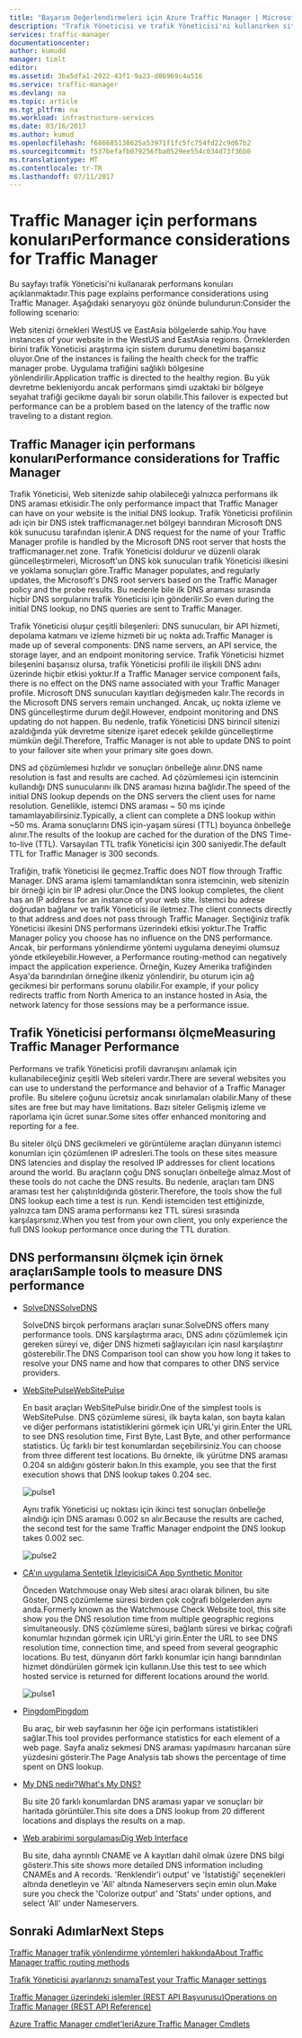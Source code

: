 ```yaml
---
title: "Başarım Değerlendirmeleri için Azure Traffic Manager | Microsoft Docs"
description: "Trafik Yöneticisi ve trafik Yöneticisi'ni kullanırken sitenizin performansını test etme performansına anlama"
services: traffic-manager
documentationcenter: 
author: kumudd
manager: timlt
editor: 
ms.assetid: 3ba5dfa1-2922-43f1-9a23-d06969c4a516
ms.service: traffic-manager
ms.devlang: na
ms.topic: article
ms.tgt_pltfrm: na
ms.workload: infrastructure-services
ms.date: 03/16/2017
ms.author: kumud
ms.openlocfilehash: f686685138625a53971f1fc5fc754fd22c9d67b2
ms.sourcegitcommit: f537befafb079256fba0529ee554c034d73f36b0
ms.translationtype: MT
ms.contentlocale: tr-TR
ms.lasthandoff: 07/11/2017
---
```

# <a name="performance-considerations-for-traffic-manager"></a><span data-ttu-id="3d535-103">Traffic Manager için performans konuları</span><span class="sxs-lookup"><span data-stu-id="3d535-103">Performance considerations for Traffic Manager</span></span>

<span data-ttu-id="3d535-104">Bu sayfayı trafik Yöneticisi'ni kullanarak performans konuları açıklanmaktadır.</span><span class="sxs-lookup"><span data-stu-id="3d535-104">This page explains performance considerations using Traffic Manager.</span></span> <span data-ttu-id="3d535-105">Aşağıdaki senaryoyu göz önünde bulundurun:</span><span class="sxs-lookup"><span data-stu-id="3d535-105">Consider the following scenario:</span></span>

<span data-ttu-id="3d535-106">Web sitenizi örnekleri WestUS ve EastAsia bölgelerde sahip.</span><span class="sxs-lookup"><span data-stu-id="3d535-106">You have instances of your website in the WestUS and EastAsia regions.</span></span> <span data-ttu-id="3d535-107">Örneklerden birini trafik Yöneticisi araştırma için sistem durumu denetimi başarısız oluyor.</span><span class="sxs-lookup"><span data-stu-id="3d535-107">One of the instances is failing the health check for the traffic manager probe.</span></span> <span data-ttu-id="3d535-108">Uygulama trafiğini sağlıklı bölgesine yönlendirilir.</span><span class="sxs-lookup"><span data-stu-id="3d535-108">Application traffic is directed to the healthy region.</span></span> <span data-ttu-id="3d535-109">Bu yük devretme bekleniyordu ancak performans şimdi uzaktaki bir bölgeye seyahat trafiği gecikme dayalı bir sorun olabilir.</span><span class="sxs-lookup"><span data-stu-id="3d535-109">This failover is expected but performance can be a problem based on the latency of the traffic now traveling to a distant region.</span></span>

## <a name="performance-considerations-for-traffic-manager"></a><span data-ttu-id="3d535-110">Traffic Manager için performans konuları</span><span class="sxs-lookup"><span data-stu-id="3d535-110">Performance considerations for Traffic Manager</span></span>

<span data-ttu-id="3d535-111">Trafik Yöneticisi, Web sitenizde sahip olabileceği yalnızca performans ilk DNS araması etkisidir.</span><span class="sxs-lookup"><span data-stu-id="3d535-111">The only performance impact that Traffic Manager can have on your website is the initial DNS lookup.</span></span> <span data-ttu-id="3d535-112">Trafik Yöneticisi profilinin adı için bir DNS istek trafficmanager.net bölgeyi barındıran Microsoft DNS kök sunucusu tarafından işlenir.</span><span class="sxs-lookup"><span data-stu-id="3d535-112">A DNS request for the name of your Traffic Manager profile is handled by the Microsoft DNS root server that hosts the trafficmanager.net zone.</span></span> <span data-ttu-id="3d535-113">Trafik Yöneticisi doldurur ve düzenli olarak güncelleştirmeleri, Microsoft'un DNS kök sunucuları trafik Yöneticisi ilkesini ve yoklama sonuçları göre.</span><span class="sxs-lookup"><span data-stu-id="3d535-113">Traffic Manager populates, and regularly updates, the Microsoft's DNS root servers based on the Traffic Manager policy and the probe results.</span></span> <span data-ttu-id="3d535-114">Bu nedenle bile ilk DNS araması sırasında hiçbir DNS sorgularını trafik Yöneticisi için gönderilir.</span><span class="sxs-lookup"><span data-stu-id="3d535-114">So even during the initial DNS lookup, no DNS queries are sent to Traffic Manager.</span></span>

<span data-ttu-id="3d535-115">Trafik Yöneticisi oluşur çeşitli bileşenleri: DNS sunucuları, bir API hizmeti, depolama katmanı ve izleme hizmeti bir uç nokta adı.</span><span class="sxs-lookup"><span data-stu-id="3d535-115">Traffic Manager is made up of several components: DNS name servers, an API service, the storage layer, and an endpoint monitoring service.</span></span> <span data-ttu-id="3d535-116">Trafik Yöneticisi hizmet bileşenini başarısız olursa, trafik Yöneticisi profili ile ilişkili DNS adını üzerinde hiçbir etkisi yoktur.</span><span class="sxs-lookup"><span data-stu-id="3d535-116">If a Traffic Manager service component fails, there is no effect on the DNS name associated with your Traffic Manager profile.</span></span> <span data-ttu-id="3d535-117">Microsoft DNS sunucuları kayıtları değişmeden kalır.</span><span class="sxs-lookup"><span data-stu-id="3d535-117">The records in the Microsoft DNS servers remain unchanged.</span></span> <span data-ttu-id="3d535-118">Ancak, uç nokta izleme ve DNS güncelleştirme durum değil.</span><span class="sxs-lookup"><span data-stu-id="3d535-118">However, endpoint monitoring and DNS updating do not happen.</span></span> <span data-ttu-id="3d535-119">Bu nedenle, trafik Yöneticisi DNS birincil sitenizi azaldığında yük devretme sitenize işaret edecek şekilde güncelleştirme mümkün değil.</span><span class="sxs-lookup"><span data-stu-id="3d535-119">Therefore, Traffic Manager is not able to update DNS to point to your failover site when your primary site goes down.</span></span>

<span data-ttu-id="3d535-120">DNS ad çözümlemesi hızlıdır ve sonuçları önbelleğe alınır.</span><span class="sxs-lookup"><span data-stu-id="3d535-120">DNS name resolution is fast and results are cached.</span></span> <span data-ttu-id="3d535-121">Ad çözümlemesi için istemcinin kullandığı DNS sunucularını ilk DNS araması hızına bağlıdır.</span><span class="sxs-lookup"><span data-stu-id="3d535-121">The speed of the initial DNS lookup depends on the DNS servers the client uses for name resolution.</span></span> <span data-ttu-id="3d535-122">Genellikle, istemci DNS araması ~ 50 ms içinde tamamlayabilirsiniz.</span><span class="sxs-lookup"><span data-stu-id="3d535-122">Typically, a client can complete a DNS lookup within ~50 ms.</span></span> <span data-ttu-id="3d535-123">Arama sonuçlarını DNS için-yaşam süresi (TTL) boyunca önbelleğe alınır.</span><span class="sxs-lookup"><span data-stu-id="3d535-123">The results of the lookup are cached for the duration of the DNS Time-to-live (TTL).</span></span> <span data-ttu-id="3d535-124">Varsayılan TTL trafik Yöneticisi için 300 saniyedir.</span><span class="sxs-lookup"><span data-stu-id="3d535-124">The default TTL for Traffic Manager is 300 seconds.</span></span>

<span data-ttu-id="3d535-125">Trafiğin, trafik Yöneticisi ile geçmez.</span><span class="sxs-lookup"><span data-stu-id="3d535-125">Traffic does NOT flow through Traffic Manager.</span></span> <span data-ttu-id="3d535-126">DNS arama işlemi tamamlandıktan sonra istemcinin, web sitenizin bir örneği için bir IP adresi olur.</span><span class="sxs-lookup"><span data-stu-id="3d535-126">Once the DNS lookup completes, the client has an IP address for an instance of your web site.</span></span> <span data-ttu-id="3d535-127">İstemci bu adrese doğrudan bağlanır ve trafik Yöneticisi ile iletmez.</span><span class="sxs-lookup"><span data-stu-id="3d535-127">The client connects directly to that address and does not pass through Traffic Manager.</span></span> <span data-ttu-id="3d535-128">Seçtiğiniz trafik Yöneticisi ilkesini DNS performans üzerindeki etkisi yoktur.</span><span class="sxs-lookup"><span data-stu-id="3d535-128">The Traffic Manager policy you choose has no influence on the DNS performance.</span></span> <span data-ttu-id="3d535-129">Ancak, bir performans yönlendirme yöntemi uygulama deneyimi olumsuz yönde etkileyebilir.</span><span class="sxs-lookup"><span data-stu-id="3d535-129">However, a Performance routing-method can negatively impact the application experience.</span></span> <span data-ttu-id="3d535-130">Örneğin, Kuzey Amerika trafiğinden Asya'da barındırılan örneğine ilkeniz yönlendirir, bu oturum için ağ gecikmesi bir performans sorunu olabilir.</span><span class="sxs-lookup"><span data-stu-id="3d535-130">For example, if your policy redirects traffic from North America to an instance hosted in Asia, the network latency for those sessions may be a performance issue.</span></span>

## <a name="measuring-traffic-manager-performance"></a><span data-ttu-id="3d535-131">Trafik Yöneticisi performansı ölçme</span><span class="sxs-lookup"><span data-stu-id="3d535-131">Measuring Traffic Manager Performance</span></span>

<span data-ttu-id="3d535-132">Performans ve trafik Yöneticisi profili davranışını anlamak için kullanabileceğiniz çeşitli Web siteleri vardır.</span><span class="sxs-lookup"><span data-stu-id="3d535-132">There are several websites you can use to understand the performance and behavior of a Traffic Manager profile.</span></span> <span data-ttu-id="3d535-133">Bu sitelere çoğunu ücretsiz ancak sınırlamaları olabilir.</span><span class="sxs-lookup"><span data-stu-id="3d535-133">Many of these sites are free but may have limitations.</span></span> <span data-ttu-id="3d535-134">Bazı siteler Gelişmiş izleme ve raporlama için ücret sunar.</span><span class="sxs-lookup"><span data-stu-id="3d535-134">Some sites offer enhanced monitoring and reporting for a fee.</span></span>

<span data-ttu-id="3d535-135">Bu siteler ölçü DNS gecikmeleri ve görüntüleme araçları dünyanın istemci konumları için çözümlenen IP adresleri.</span><span class="sxs-lookup"><span data-stu-id="3d535-135">The tools on these sites measure DNS latencies and display the resolved IP addresses for client locations around the world.</span></span> <span data-ttu-id="3d535-136">Bu araçların çoğu DNS sonuçları önbelleğe almaz.</span><span class="sxs-lookup"><span data-stu-id="3d535-136">Most of these tools do not cache the DNS results.</span></span> <span data-ttu-id="3d535-137">Bu nedenle, araçları tam DNS araması test her çalıştırıldığında gösterir.</span><span class="sxs-lookup"><span data-stu-id="3d535-137">Therefore, the tools show the full DNS lookup each time a test is run.</span></span> <span data-ttu-id="3d535-138">Kendi istemciden test ettiğinizde, yalnızca tam DNS arama performansı kez TTL süresi sırasında karşılaşırsınız.</span><span class="sxs-lookup"><span data-stu-id="3d535-138">When you test from your own client, you only experience the full DNS lookup performance once during the TTL duration.</span></span>

## <a name="sample-tools-to-measure-dns-performance"></a><span data-ttu-id="3d535-139">DNS performansını ölçmek için örnek araçları</span><span class="sxs-lookup"><span data-stu-id="3d535-139">Sample tools to measure DNS performance</span></span>

* [<span data-ttu-id="3d535-140">SolveDNS</span><span class="sxs-lookup"><span data-stu-id="3d535-140">SolveDNS</span></span>](http://www.solvedns.com/dns-comparison/)

    <span data-ttu-id="3d535-141">SolveDNS birçok performans araçları sunar.</span><span class="sxs-lookup"><span data-stu-id="3d535-141">SolveDNS offers many performance tools.</span></span> <span data-ttu-id="3d535-142">DNS karşılaştırma aracı, DNS adını çözümlemek için gereken süreyi ve, diğer DNS hizmeti sağlayıcıları için nasıl karşılaştırır gösterebilir.</span><span class="sxs-lookup"><span data-stu-id="3d535-142">The DNS Comparison tool can show you how long it takes to resolve your DNS name and how that compares to other DNS service providers.</span></span>

* [<span data-ttu-id="3d535-143">WebSitePulse</span><span class="sxs-lookup"><span data-stu-id="3d535-143">WebSitePulse</span></span>](http://www.websitepulse.com/help/tools.php)

    <span data-ttu-id="3d535-144">En basit araçları WebSitePulse biridir.</span><span class="sxs-lookup"><span data-stu-id="3d535-144">One of the simplest tools is WebSitePulse.</span></span> <span data-ttu-id="3d535-145">DNS çözümleme süresi, ilk bayta kalan, son bayta kalan ve diğer performans istatistiklerini görmek için URL'yi girin.</span><span class="sxs-lookup"><span data-stu-id="3d535-145">Enter the URL to see DNS resolution time, First Byte, Last Byte, and other performance statistics.</span></span> <span data-ttu-id="3d535-146">Üç farklı bir test konumlardan seçebilirsiniz.</span><span class="sxs-lookup"><span data-stu-id="3d535-146">You can choose from three different test locations.</span></span> <span data-ttu-id="3d535-147">Bu örnekte, ilk yürütme DNS araması 0.204 sn aldığını gösterir bakın.</span><span class="sxs-lookup"><span data-stu-id="3d535-147">In this example, you see that the first execution shows that DNS lookup takes 0.204 sec.</span></span>

    ![pulse1](./media/traffic-manager-performance-considerations/traffic-manager-web-site-pulse.png)

    <span data-ttu-id="3d535-149">Aynı trafik Yöneticisi uç noktası için ikinci test sonuçları önbelleğe alındığı için DNS araması 0.002 sn alır.</span><span class="sxs-lookup"><span data-stu-id="3d535-149">Because the results are cached, the second test for the same Traffic Manager endpoint the DNS lookup takes 0.002 sec.</span></span>

    ![pulse2](./media/traffic-manager-performance-considerations/traffic-manager-web-site-pulse2.png)

* [<span data-ttu-id="3d535-151">CA'ın uygulama Sentetik İzleyicisi</span><span class="sxs-lookup"><span data-stu-id="3d535-151">CA App Synthetic Monitor</span></span>](https://asm.ca.com/en/checkit.php)

    <span data-ttu-id="3d535-152">Önceden Watchmouse onay Web sitesi aracı olarak bilinen, bu site Göster, DNS çözümleme süresi birden çok coğrafi bölgelerden aynı anda.</span><span class="sxs-lookup"><span data-stu-id="3d535-152">Formerly known as the Watchmouse Check Website tool, this site show you the DNS resolution time from multiple geographic regions simultaneously.</span></span> <span data-ttu-id="3d535-153">DNS çözümleme süresi, bağlantı süresi ve birkaç coğrafi konumlar hızından görmek için URL'yi girin.</span><span class="sxs-lookup"><span data-stu-id="3d535-153">Enter the URL to see DNS resolution time, connection time, and speed from several geographic locations.</span></span> <span data-ttu-id="3d535-154">Bu test, dünyanın dört farklı konumlar için hangi barındırılan hizmet döndürülen görmek için kullanın.</span><span class="sxs-lookup"><span data-stu-id="3d535-154">Use this test to see which hosted service is returned for different locations around the world.</span></span>

    ![pulse1](./media/traffic-manager-performance-considerations/traffic-manager-web-site-watchmouse.png)

* [<span data-ttu-id="3d535-156">Pingdom</span><span class="sxs-lookup"><span data-stu-id="3d535-156">Pingdom</span></span>](http://tools.pingdom.com/)

    <span data-ttu-id="3d535-157">Bu araç, bir web sayfasının her öğe için performans istatistikleri sağlar.</span><span class="sxs-lookup"><span data-stu-id="3d535-157">This tool provides performance statistics for each element of a web page.</span></span> <span data-ttu-id="3d535-158">Sayfa analiz sekmesi DNS araması yapılmasını harcanan süre yüzdesini gösterir.</span><span class="sxs-lookup"><span data-stu-id="3d535-158">The Page Analysis tab shows the percentage of time spent on DNS lookup.</span></span>

* [<span data-ttu-id="3d535-159">My DNS nedir?</span><span class="sxs-lookup"><span data-stu-id="3d535-159">What's My DNS?</span></span>](http://www.whatsmydns.net/)

    <span data-ttu-id="3d535-160">Bu site 20 farklı konumlardan DNS araması yapar ve sonuçları bir haritada görüntüler.</span><span class="sxs-lookup"><span data-stu-id="3d535-160">This site does a DNS lookup from 20 different locations and displays the results on a map.</span></span>

* [<span data-ttu-id="3d535-161">Web arabirimi sorgulaması</span><span class="sxs-lookup"><span data-stu-id="3d535-161">Dig Web Interface</span></span>](http://www.digwebinterface.com)

    <span data-ttu-id="3d535-162">Bu site, daha ayrıntılı CNAME ve A kayıtları dahil olmak üzere DNS bilgi gösterir.</span><span class="sxs-lookup"><span data-stu-id="3d535-162">This site shows more detailed DNS information including CNAMEs and A records.</span></span> <span data-ttu-id="3d535-163">'Renklendir'i output' ve 'İstatistiği' seçenekleri altında denetleyin ve 'All' altında Nameservers seçin emin olun.</span><span class="sxs-lookup"><span data-stu-id="3d535-163">Make sure you check the 'Colorize output' and 'Stats' under options, and select 'All' under Nameservers.</span></span>

## <a name="next-steps"></a><span data-ttu-id="3d535-164">Sonraki Adımlar</span><span class="sxs-lookup"><span data-stu-id="3d535-164">Next Steps</span></span>

[<span data-ttu-id="3d535-165">Traffic Manager trafik yönlendirme yöntemleri hakkında</span><span class="sxs-lookup"><span data-stu-id="3d535-165">About Traffic Manager traffic routing methods</span></span>](traffic-manager-routing-methods.md)

[<span data-ttu-id="3d535-166">Trafik Yöneticisi ayarlarınızı sınama</span><span class="sxs-lookup"><span data-stu-id="3d535-166">Test your Traffic Manager settings</span></span>](traffic-manager-testing-settings.md)

[<span data-ttu-id="3d535-167">Traffic Manager üzerindeki işlemler (REST API Başvurusu)</span><span class="sxs-lookup"><span data-stu-id="3d535-167">Operations on Traffic Manager (REST API Reference)</span></span>](http://go.microsoft.com/fwlink/?LinkId=313584)

[<span data-ttu-id="3d535-168">Azure Traffic Manager cmdlet'leri</span><span class="sxs-lookup"><span data-stu-id="3d535-168">Azure Traffic Manager Cmdlets</span></span>](http://go.microsoft.com/fwlink/p/?LinkId=400769)

